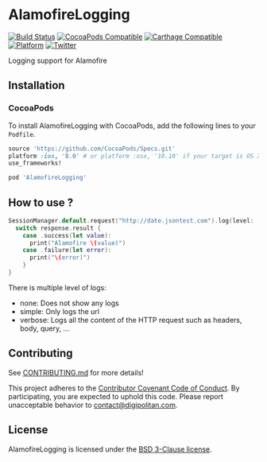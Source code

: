 AlamofireLogging
=================================

[![Build Status](https://travis-ci.org/Digipolitan/alamofire-logging-swift.svg?branch=master)](https://travis-ci.org/Digipolitan/alamofire-logging-swift)
[![CocoaPods Compatible](https://img.shields.io/cocoapods/v/AlamofireLogging.svg)](https://img.shields.io/cocoapods/v/AlamofireLogging.svg)
[![Carthage Compatible](https://img.shields.io/badge/Carthage-compatible-4BC51D.svg?style=flat)](https://github.com/Carthage/Carthage)
[![Platform](https://img.shields.io/cocoapods/p/AlamofireLogging.svg?style=flat)](http://cocoadocs.org/docsets/AlamofireLogging)
[![Twitter](https://img.shields.io/badge/twitter-@Digipolitan-blue.svg?style=flat)](http://twitter.com/Digipolitan)

Logging support for Alamofire

## Installation

### CocoaPods

To install AlamofireLogging with CocoaPods, add the following lines to your `Podfile`.

```ruby
source 'https://github.com/CocoaPods/Specs.git'
platform :ios, '8.0' # or platform :osx, '10.10' if your target is OS X.
use_frameworks!

pod 'AlamofireLogging'
```

## How to use ?

```swift
SessionManager.default.request("http://date.jsontest.com").log(level: .verbose).responseJSON { (response) in
  switch response.result {
    case .success(let value):
      print("Alamofire \(value)")
    case .failure(let error):
      print("\(error)")
    }
}
```

There is multiple level of logs:
- none: Does not show any logs
- simple: Only logs the url
- verbose: Logs all the content of the HTTP request such as headers, body, query, ...

## Contributing

See [CONTRIBUTING.md](CONTRIBUTING.md) for more details!

This project adheres to the [Contributor Covenant Code of Conduct](CODE_OF_CONDUCT.md).
By participating, you are expected to uphold this code. Please report
unacceptable behavior to [contact@digipolitan.com](mailto:contact@digipolitan.com).

## License

AlamofireLogging is licensed under the [BSD 3-Clause license](LICENSE).
